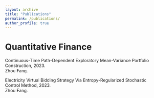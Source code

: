 ```yaml
---
layout: archive
title: "Publications"
permalink: /publications/
author_profile: true
---
```


Quantitative Finance
======

<a href="https://arxiv.org/abs/2303.02298" style="text-decoration: none;">Continuous-Time Path-Dependent Exploratory Mean-Variance Portfolio Construction</a>, 2023.<br />Zhou Fang.<br />

<a href="https://arxiv.org/abs/2303.02303" style="text-decoration: none;">Electricity Virtual Bidding Strategy Via Entropy-Regularized Stochastic Control Method</a>, 2023.<br />Zhou Fang.<br />
